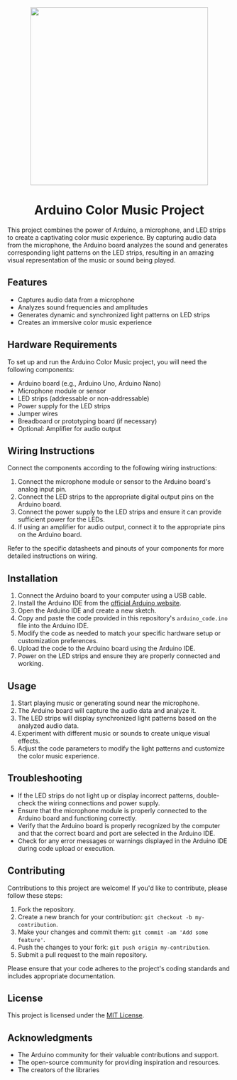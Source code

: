 <div id="header" align="center">
  <img src="https://cdn-60c13ad2c1ac185aa47dad63.closte.com/wp-content/uploads/2021/01/ruban-led-home-3-1000x1000.jpg" width="400"/>
</div>

<h1 align="center">Arduino Color Music Project</h1>

This project combines the power of Arduino, a microphone, and LED strips to create a captivating color music experience. By capturing audio data from the microphone, the Arduino board analyzes the sound and generates corresponding light patterns on the LED strips, resulting in an amazing visual representation of the music or sound being played.

## Features

- Captures audio data from a microphone
- Analyzes sound frequencies and amplitudes
- Generates dynamic and synchronized light patterns on LED strips
- Creates an immersive color music experience

## Hardware Requirements

To set up and run the Arduino Color Music project, you will need the following components:

- Arduino board (e.g., Arduino Uno, Arduino Nano)
- Microphone module or sensor
- LED strips (addressable or non-addressable)
- Power supply for the LED strips
- Jumper wires
- Breadboard or prototyping board (if necessary)
- Optional: Amplifier for audio output

## Wiring Instructions

Connect the components according to the following wiring instructions:

1. Connect the microphone module or sensor to the Arduino board's analog input pin.
2. Connect the LED strips to the appropriate digital output pins on the Arduino board.
3. Connect the power supply to the LED strips and ensure it can provide sufficient power for the LEDs.
4. If using an amplifier for audio output, connect it to the appropriate pins on the Arduino board.

Refer to the specific datasheets and pinouts of your components for more detailed instructions on wiring.

## Installation

1. Connect the Arduino board to your computer using a USB cable.
2. Install the Arduino IDE from the [official Arduino website](https://www.arduino.cc/en/software).
3. Open the Arduino IDE and create a new sketch.
4. Copy and paste the code provided in this repository's `arduino_code.ino` file into the Arduino IDE.
5. Modify the code as needed to match your specific hardware setup or customization preferences.
6. Upload the code to the Arduino board using the Arduino IDE.
7. Power on the LED strips and ensure they are properly connected and working.

## Usage

1. Start playing music or generating sound near the microphone.
2. The Arduino board will capture the audio data and analyze it.
3. The LED strips will display synchronized light patterns based on the analyzed audio data.
4. Experiment with different music or sounds to create unique visual effects.
5. Adjust the code parameters to modify the light patterns and customize the color music experience.

## Troubleshooting

- If the LED strips do not light up or display incorrect patterns, double-check the wiring connections and power supply.
- Ensure that the microphone module is properly connected to the Arduino board and functioning correctly.
- Verify that the Arduino board is properly recognized by the computer and that the correct board and port are selected in the Arduino IDE.
- Check for any error messages or warnings displayed in the Arduino IDE during code upload or execution.

## Contributing

Contributions to this project are welcome! If you'd like to contribute, please follow these steps:

1. Fork the repository.
2. Create a new branch for your contribution: `git checkout -b my-contribution`.
3. Make your changes and commit them: `git commit -am 'Add some feature'`.
4. Push the changes to your fork: `git push origin my-contribution`.
5. Submit a pull request to the main repository.

Please ensure that your code adheres to the project's coding standards and includes appropriate documentation.

## License

This project is licensed under the [MIT License](LICENSE).

## Acknowledgments

- The Arduino community for their valuable contributions and support.
- The open-source community for providing inspiration and resources.
- The creators of the libraries
